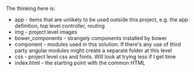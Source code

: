 The thinking here is:

* app - items that are unlikely to be used outside this project, e.g. the app definition, top level controller, routing
* img - project level images
* bower_components - strangely components installed by bower
* component - modules used in this solution. If there's any use of third party angular modules might create a separate folder at this level
* css - project level css and fonts. Will look at trying less if I get time
* index.html - the starting point with the common HTML
